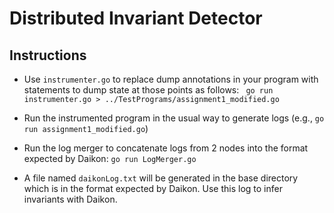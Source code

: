 # Distributed Invariant Detector

## Instructions

 * Use `instrumenter.go` to replace dump annotations in your program with statements to dump state at those points as follows: ` go run instrumenter.go > ../TestPrograms/assignment1_modified.go`

 * Run the instrumented program in the usual way to generate logs (e.g., `go run assignment1_modified.go`)

 * Run the log merger to concatenate logs from 2 nodes into the format expected by Daikon: `go run LogMerger.go`

 * A file named `daikonLog.txt` will be generated in the base directory which is in the format expected by Daikon. Use this log to infer invariants with Daikon.